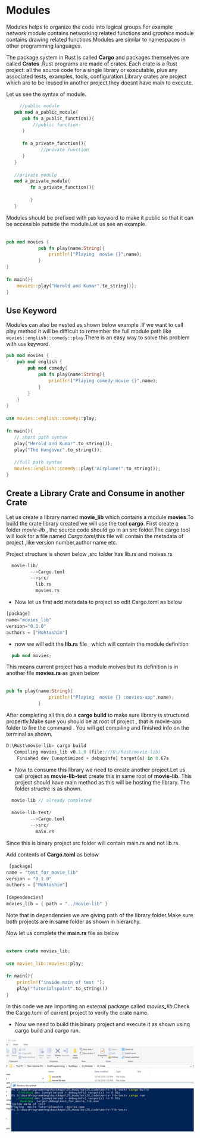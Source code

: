 # Modules

Modules helps to organize  the code into logical groups.For example *network* module contains networking related functions and *graphics* module contains drawing related functions.Modules are similar to  namespaces in other programming languages.

The package system in Rust is called **Cargo** and packages themselves are called **Crates** .Rust programs are made of crates. Each crate is a Rust project: all the source code for a single library or executable, plus any associated tests, examples, tools, configuration.Library crates are project which are to be reused in another project,they doesnt have main to execute.

Let us see the syntax of module.

```rust
     //public module
   pub mod a_public_module{
      pub fn a_public_function(){
          //public function
      }

      fn a_private_function(){
             //private function
      }
   }

   //private module
   mod a_private_module{
         fn a_private_function(){

         }
   }

```

Modules should be prefixed with `pub` keyword to make it public so that it can be accessible outside the module.Let us see an example.

```rust
  
pub mod movies {
            pub fn play(name:String){
                println!("Playing  movie {}",name);
            }
}

fn main(){
    movies::play("Herold and Kumar".to_string());
}

```

## Use Keyword

Modules can also be nested as shown below example .If we want to call play method it will be difficult to remember the full module path like `movies::english::comedy::play`.There is an easy way to solve this problem with `use` keyword.

```rust
pub mod movies {
    pub mod english {
        pub mod comedy{
            pub fn play(name:String){
                println!("Playing comedy movie {}",name);
            }
        }
    }
}

use movies::english::comedy::play;

fn main(){
   // short path syntax
   play("Herold and Kumar".to_string());
   play("The Hangover".to_string());

   //full path syntax
   movies::english::comedy::play("Airplane!".to_string());
}

```

## Create a Library Crate and Consume in another Crate

Let us create a library named **movie_lib** which contains a module **movies**.To build the crate library created we will use the tool **cargo**.
First create a folder *movie-lib* , the source code should go in an *src* folder.The cargo tool will look for a file named *Cargo.toml*,this file will contain the metadata of project ,like version number,author name etc.

Project structure is shown below ,src folder has lib.rs and moives.rs

```rust
  movie-lib/
         -->Cargo.toml
         -->src/
           lib.rs
           movies.rs
```

- Now let us first add metadata to project so edit Cargo.toml as below

```rust
[package]
name="movies_lib"
version="0.1.0"
authors = ["Mohtashim"]

```

- now we will edit the **lib.rs** file , which will contain the module definition

```rust
  pub mod movies;
```
This means current project has a module moives but its definition is in another file **movies.rs** as given below

```rust

pub fn play(name:String){
                println!("Playing  movie {} :movies-app",name);
            }

```

After completing all this do a **cargo build** to make sure library is structured propertly.Make sure you should be at root of project , that is movie-app folder  to fire the command . You will get compiling and finished info on the terminal as shown.

```rust
D:\Rust\movie-lib> cargo build
   Compiling movies_lib v0.1.0 (file:///D:/Rust/movie-lib)
    Finished dev [unoptimized + debuginfo] target(s) in 0.67s

```

- Now to consume this library we need to create another project.Let us call project as **movie-lib-test** create this in same root of **movie-lib**. This project should have main method as this will be hosting the library. The folder structre is as shown.


```rust
  movie-lib // already completed

  movie-lib-test/
         -->Cargo.toml
         -->src/
           main.rs
```

Since this is binary project src folder will contain main.rs and not lib.rs.

Add contents of **Cargo.toml** as below

```rust
 [package]
name = "test_for_movie_lib"
version = "0.1.0"
authors = ["Mohtashim"]

[dependencies]
movies_lib = { path = "../movie-lib" }

```

Note that in dependencies we are giving path of the library folder.Make sure both projects are in same folder as shown in hierarchy.

Now let us complete the **main.rs** file as below

```rust
  
extern crate movies_lib;

use movies_lib::movies::play;

fn main(){
    println!("inside main of test ");
    play("Tutorialspoint".to_string())
}

```

In this code we are importing an external package called *movies_lib*.Check the Cargo.toml of current project to verify the crate name.

- Now we need to build this binary project and execute it as shown
using cargo build and cargo run.

![output](https://raw.githubusercontent.com/kannans89/RustRepo/master/Images/20_modules.PNG)